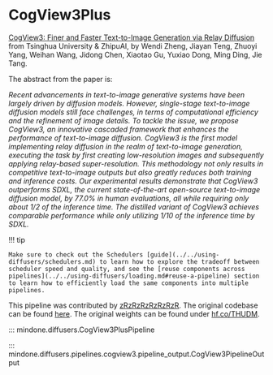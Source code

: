 <!--Copyright 2025 The HuggingFace Team. All rights reserved.
#
# Licensed under the Apache License, Version 2.0 (the "License");
# you may not use this file except in compliance with the License.
# You may obtain a copy of the License at
#
#     http://www.apache.org/licenses/LICENSE-2.0
#
# Unless required by applicable law or agreed to in writing, software
# distributed under the License is distributed on an "AS IS" BASIS,
# WITHOUT WARRANTIES OR CONDITIONS OF ANY KIND, either express or implied.
# See the License for the specific language governing permissions and
# limitations under the License.
-->

# CogView3Plus

[CogView3: Finer and Faster Text-to-Image Generation via Relay Diffusion](https://huggingface.co/papers/2403.05121) from Tsinghua University & ZhipuAI, by Wendi Zheng, Jiayan Teng, Zhuoyi Yang, Weihan Wang, Jidong Chen, Xiaotao Gu, Yuxiao Dong, Ming Ding, Jie Tang.

The abstract from the paper is:

*Recent advancements in text-to-image generative systems have been largely driven by diffusion models. However, single-stage text-to-image diffusion models still face challenges, in terms of computational efficiency and the refinement of image details. To tackle the issue, we propose CogView3, an innovative cascaded framework that enhances the performance of text-to-image diffusion. CogView3 is the first model implementing relay diffusion in the realm of text-to-image generation, executing the task by first creating low-resolution images and subsequently applying relay-based super-resolution. This methodology not only results in competitive text-to-image outputs but also greatly reduces both training and inference costs. Our experimental results demonstrate that CogView3 outperforms SDXL, the current state-of-the-art open-source text-to-image diffusion model, by 77.0% in human evaluations, all while requiring only about 1/2 of the inference time. The distilled variant of CogView3 achieves comparable performance while only utilizing 1/10 of the inference time by SDXL.*

!!! tip

    Make sure to check out the Schedulers [guide](../../using-diffusers/schedulers.md) to learn how to explore the tradeoff between scheduler speed and quality, and see the [reuse components across pipelines](../../using-diffusers/loading.md#reuse-a-pipeline) section to learn how to efficiently load the same components into multiple pipelines.

This pipeline was contributed by [zRzRzRzRzRzRzR](https://github.com/zRzRzRzRzRzRzR). The original codebase can be found [here](https://huggingface.co/THUDM). The original weights can be found under [hf.co/THUDM](https://huggingface.co/THUDM).

::: mindone.diffusers.CogView3PlusPipeline

::: mindone.diffusers.pipelines.cogview3.pipeline_output.CogView3PipelineOutput
